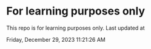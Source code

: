 # For learning purposes only
This repo is for learning purposes only.
Last updated at

Friday, December 29, 2023 11:21:26 AM

